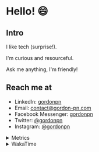 # Hello! 😄

## Intro

I like tech (surprise!).

I'm curious and resourceful.

Ask me anything, I'm friendly!

## Reach me at

- LinkedIn: [gordonpn](https://www.linkedin.com/in/gordonpn/)
- Email: [contact@gordon-pn.com](mailto:contact@gordon-pn.com)
- Facebook Messenger: [gordonpn](https://www.messenger.com/t/Gordonpn)
- Twitter: [@gordonpn](https://twitter.com/Gordonpn)
- Instagram: [@gordonpn](https://www.instagram.com/gordonpn/)

<details>
  <summary>Metrics</summary>

  <img align="center" src="https://github.com/gordonpn/gordonpn/blob/master/github-metrics.svg" alt="GitHub Metrics">

</details>

<details>
  <summary>WakaTime</summary>

  <!--START_SECTION:waka-->
📊 **This Week I Spent My Time On** 

```text
💬 Programming Languages: 
TypeScript               4 hrs 55 mins       ███████████░░░░░░░░░░░░░░   44.15 % 
Java                     4 hrs 36 mins       ██████████░░░░░░░░░░░░░░░   41.32 % 
JSON                     44 mins             ██░░░░░░░░░░░░░░░░░░░░░░░   06.61 % 
INI                      14 mins             █░░░░░░░░░░░░░░░░░░░░░░░░   02.19 % 
GitIgnore file           12 mins             ░░░░░░░░░░░░░░░░░░░░░░░░░   01.82 % 

🔥 Editors: 
Intellijidea             10 hrs 54 mins      ████████████████████████░   97.73 % 
VS Code                  15 mins             █░░░░░░░░░░░░░░░░░░░░░░░░   02.27 % 
```


 Last Updated on 11/05/2024 10:19:11 UTC
<!--END_SECTION:waka-->
</details>
